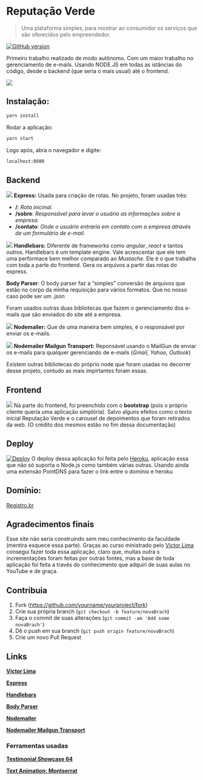 # Reputação Verde
> Uma plataforma simples, para mostrar ao consumidor os serviços que são oferecidos pelo empreendedor.

[![GitHub version](https://badge.fury.io/gh/peidrao%2Fpeidrao.github.io.svg)](https://badge.fury.io/gh/peidrao%2Fpeidrao.github.io)

Primeiro trabalho realizado de modo autônomo. Com um maior trabalho no gerenciamento de e-mails. 
Usando NODE.JS em todas as istâncias do código, desde o backend (que seria o mais usual) até o frontend.


![](/readme/img.png)

## Instalação:

```sh
yarn install
```

Rodar a aplicação:

```sh
yarn start
```

Logo após, abra o navegador e digite:

```sh
localhost:8080
```

## Backend
![](/readme/nodejs.png?650x250)
**Express:** Usada para criação de rotas. No projeto, foram usadas três:
- **/**:   _Rota inicinal._
- **/sobre**: _Responsável para levar o usuário as informações sobre a empresa._
- **/contato**: _Onde o usuário entraria em contato com a empresa através de um formulário de e-mail._

![](/readme/handlebars.png)
**Handlebars:** Diferente de frameworks como _angular_, _react_ e tantos outros. Handlebars é um template engine. Vale acrescentar que ele tem uma performace bem melhor comparado ao _Mustache_. Ele é o que trabalha com toda a parte do frontend. Gera os arquivos a partir das rotas do express. 

**Body Parser**: O body parser faz a “simples” conversão de arquivos que estão no corpo da minha requisição para vários formatos. Que no nosso caso pode ser um .json

Foram usados outras duas bibliotecas que fazem o gerenciamento dos e-mails que são enviados do site até a empresa.

![](/readme/nodemailer.png)
**Nodemailer:** Que de uma maneira bem simples, é o responsável por enviar os e-mails.

![](/readme/mailgun.png)
**Nodemailer Mailgun Transport:** Reponsável usando o MailGun de enviar os e-mails para qualquer gerenciando de e-mails (_Gmail, Yahoo, Outlook_)

Existem outras bibliotecas do próprio node que foram usadas no decorrer desse projeto, contudo as mais impirtantes foram essas.

## Frontend
![](/readme/bootstrap.png)
Na parte do frontend, foi preenchido com o **bootstrap** (pois o próprio cliente queria uma aplicação simplória). Salvo alguns efeitos como o  texto inicial Reputação Verde e o carousel de depoimentos que foram retirados da web. (O crédito dos mesmos estão no fim dessa documentação)

## Deploy
[![Deploy](https://www.herokucdn.com/deploy/button.svg)](https://heroku.com/deploy)
O deploy dessa aplicação foi feita pelo [Heroku](https://dashboard.heroku.com/), aplicação essa que não só suporta o Node.js como também várias outras. Usando ainda uma extensão PointDNS para fazer o link entre o domínio e heroku

## Domínio:
[Registro.br](https://registro.br/)

## Agradecimentos finais
Esse site não seria construindo sem meu conhecimento da faculdade (mentira esquece essa parte).
Graças ao curso ministrado pelo [Victor Lima](https://www.youtube.com/channel/UC_issB-37g9lwfAA37fy2Tgs) consegui fazer toda essa aplicação, claro que, muitas outra s incrementações foram feitas por outras fontes, mas a base de toda aplicação foi feita a través do conhecimento que adquiri de suas aulas no YouTube e de graça. 

## Contribuia

1. Fork (<https://github.com/yourname/yourproject/fork>)
2. Crie sua própria branch (`git checkout -b feature/novaBrach`)
3. Faça o commit de suas alterações (`git commit -am 'Add some novaBrach'`)
4. Dê o push em sua branch (`git push origin feature/novaBrach`)
5. Crie um novo Pull Request


## Links
[**Victor Lima**](https://www.youtube.com/channel/UC_issB-37g9lwfAA37fy2Tg)

[**Express**](https://developer.mozilla.org/pt-BR/docs/Learn/Server-side/Express_Nodejs/Introdu%C3%A7%C3%A3o)

[**Handlebars**](https://handlebarsjs.com/)

[**Body Parser**](https://www.npmjs.com/package/body-parser)

[**Nodemailer**](https://nodemailer.com/about/)

[**Nodemailer Mailgun Transport**](https://github.com/orliesaurus/nodemailer-mailgun-transport)

### Ferramentas usadas

[**Testimonial Showcase 64**](https://www.bestjquery.com/labs/testimonial-showcase-64/)

[**Text Animation: Montserrat**](https://codepen.io/ClaireLarsen/pen/XmVyVX)

